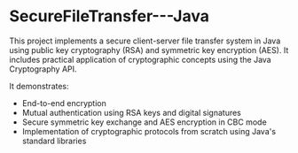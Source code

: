 # SecureFileTransfer---Java

This project implements a secure client-server file transfer system in Java using public key cryptography (RSA) and symmetric key encryption (AES). It includes practical application of cryptographic concepts using the Java Cryptography API.

It demonstrates:
- End-to-end encryption
- Mutual authentication using RSA keys and digital signatures
- Secure symmetric key exchange and AES encryption in CBC mode
- Implementation of cryptographic protocols from scratch using Java's standard libraries
